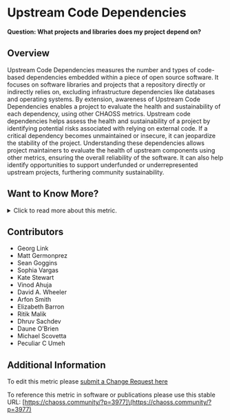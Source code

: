 # Upstream Code Dependencies

**Question: What projects and libraries does my project depend on?**

## Overview

Upstream Code Dependencies measures the number and types of code-based dependencies embedded within a piece of open source software. It focuses on software libraries and projects that a repository directly or indirectly relies on, excluding infrastructure dependencies like databases and operating systems. By extension, awareness of Upstream Code Dependencies enables a project to evaluate the health and sustainability of each dependency, using other CHAOSS metrics.
Upstream code dependencies helps assess the health and sustainability of a project by identifying potential risks associated with relying on external code. If a critical dependency becomes unmaintained or insecure, it can jeopardize the stability of the project. Understanding these dependencies allows project maintainers to evaluate the health of upstream components using other metrics, ensuring the overall reliability of the software.
It can also help identify opportunities to support underfunded or underrepresented upstream projects, furthering community sustainability.

## Want to Know More?

<span markdown="1"><details>

<summary>Click to read more about this metric.</summary>

### Data Collection Strategies (optional)

*   [Libraries.io provides a package manager focused dependency scanner (also available through Tidelift).](https://libraries.io/rubygems/bibliothecary)

*   Upstream Code Dependency metric can be implemented by analyzing project’s dependency file or by using existing tools that examine package manager data for the languages in use (e.g., package.json for JavaScript npm, pyproject.toml / requirements.txt for Python, Gemfile / Gemfile.lock for Ruby, etc.).
    Note: C/C++ generally use system package managers. Things get more complex with multiple languages, insofar as several language specific dependency files will need to be scanned.

*   **Parameters**
    All enumerated dependencies should include the specific version(s) that are used for each dependency. Note that some systems do not support, or do not use, “version pinning” and thus do not enforce a specific version.

*   Depth of Dependency Tree
    *   Direct Dependency - first order dependencies, as declared in the source code and/or package manager configuration (e.g., requirements.txt, Gemfile, etc.)
    *   Transitive Dependency - indirect dependencies, that is, dependencies beyond first order dependencies also referred to as nested or second order dependencies. For example project A under evaluation is dependent on project B and project B is dependent on Project C. For project A, project C is a transitive dependency.
    *   Circular Dependency - dependencies where if traced eventually lead back to themselves. In systems that allow circular dependencies, we assume that a given dependency is only counted once in this case.

*   Dependency State
    *   Static Dependency - Dependency is present in all the cases.
    *   Dynamic Dependency - Dependency changes in usage and in other contexts

*   Dependency on external service like use of API

*   Execution Dependency - dependencies required to execute the software. Note that certain kinds of dependencies are typically excluded from counts, as described below. These may be one or more of the following:
    *   Build Dependency -  Code require to build a piece of software
    *   Test Dependency - Code require to test a piece of software
    *   Runtime Dependency - Code require to run a piece of software

*   Language runtime dependency detail (i.e., Python’s runtime environment)? (default no). These details are provided because of the importance of runtime dependencies for quality assurance in safety critical systems.
    *   Often which language runtime will be used is controlled by virtual environments , e.g., [venv in Python]([https://docs.python.org/3/tutorial/venv.html]\(https://docs.python.org/3/tutorial/venv.html\)) ; in Ruby you’d often use [rbenv]([[https://github.com/rbenv/rbenv]\(https://github.com/rbenv/rbenv\))  or [rvm]([https://rvm.io/]\(https://rvm.io/\)) to implement (& typically included in “Gemfile” or “Gemfile.lock” and .ruby-version)
    *   PyPi is steadily increasing its “refusal to compile incompatible libraries/dependencies” logic. It's starting to “break builds”.
    *   Unfortunately not all packaging systems have a convention for recording version information of all transitive dependencies, even within their ecosystem (it should in the long run)
    *   In some systems there are many possible runtimes that might be hard to distinguish. (E.g., there are many implementations of Common Lisp & often any of them would work.)

*   Language’s built-in libraries in count (e.g., “re” in Python)? (default no)
    *   Typically many built-in libraries are executable dependencies. However, they are typically installed “in mass” by selecting the language implementation, and are often excluded from counts to simplify analysis.
    *   Example: By default, `pip freeze` does not include these types of “included with the language” libraries/dependencies.

*   Multiple versions of the same dependency are counted independently. Some systems support multiple versions of the same dependency within a system; in such cases, they are counted separately.

**Note:** It is often important to provide information on the language implementation major and minor release version at runtime.

*   Some counts and analysis needs this information. Often language runtimes and built-in libraries are omitted (see above), and this information serves as a shorthand to provide this additional information.
*   Example: The Ruby ecosystem supports the specification of the language runtime version in Gemfiles & a .ruby-version file.
*   Example: Python releases from PyPi and Anaconda often curate different versions of libraries in different ways.

### Filters

*   Trends over time (e.g., am I depending on more or fewer projects than last year)
*   Number of versions for each dependency
*   Number of references to the same dependency

### Visualizations

![Direct Dependencies](https://raw.githubusercontent.com/chaoss/wg-risk/main/focus-areas/dependency-risk-assessment/images/upstream-code-dependencies_direct-dependencies.png)

![Transitive Dependencies](https://raw.githubusercontent.com/chaoss/wg-risk/main/focus-areas/dependency-risk-assessment/images/upstream-code-dependencies_transitive-dependencies.png)

![Circular Dependencies](https://raw.githubusercontent.com/chaoss/wg-risk/main/focus-areas/dependency-risk-assessment/images/upstream-code-dependencies_circular-dependencies.png)

</details></span>

## Contributors

*   Georg Link
*   Matt Germonprez
*   Sean Goggins
*   Sophia Vargas
*   Kate Stewart
*   Vinod Ahuja
*   David A. Wheeler
*   Arfon Smith
*   Elizabeth Barron
*   Ritik Malik
*   Dhruv Sachdev
*   Daune O’Brien
*   Michael Scovetta
*   Peculiar C Umeh

## Additional Information

To edit this metric please [submit a Change Request here](https://github.com/chaoss/wg-risk/blob/master/focus-areas/dependency-risk-assessment/upstream-code-dependencies.md)

To reference this metric in software or publications please use this stable URL: \[https://chaoss.community/?p=3977]\(https://chaoss.community/?p=3977)

<!-- # For groupings in the knowledge base
Context tags: Ecosystem, Software
Keyword tags: risk, dependent, dependency, upstream, reuse, reused, package, packages
→ 
